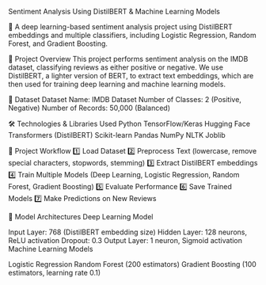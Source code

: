 Sentiment Analysis Using DistilBERT & Machine Learning Models

🚀 A deep learning-based sentiment analysis project using DistilBERT embeddings and multiple classifiers, including Logistic Regression, Random Forest, and Gradient Boosting.

📌 Project Overview
This project performs sentiment analysis on the IMDB dataset, classifying reviews as either positive or negative. We use DistilBERT, a lighter version of BERT, to extract text embeddings, which are then used for training deep learning and machine learning models.

📂 Dataset
Dataset Name: IMDB Dataset
Number of Classes: 2 (Positive, Negative)
Number of Records: 50,000 (Balanced)

🛠️ Technologies & Libraries Used
Python
TensorFlow/Keras
Hugging Face Transformers (DistilBERT)
Scikit-learn
Pandas
NumPy
NLTK
Joblib

🔨 Project Workflow
1️⃣ Load Dataset
2️⃣ Preprocess Text (lowercase, remove special characters, stopwords, stemming)
3️⃣ Extract DistilBERT embeddings
4️⃣ Train Multiple Models (Deep Learning, Logistic Regression, Random Forest, Gradient Boosting)
5️⃣ Evaluate Performance
6️⃣ Save Trained Models
7️⃣ Make Predictions on New Reviews

🧩 Model Architectures
Deep Learning Model

Input Layer: 768 (DistilBERT embedding size)
Hidden Layer: 128 neurons, ReLU activation
Dropout: 0.3
Output Layer: 1 neuron, Sigmoid activation
Machine Learning Models

Logistic Regression
Random Forest (200 estimators)
Gradient Boosting (100 estimators, learning rate 0.1)
